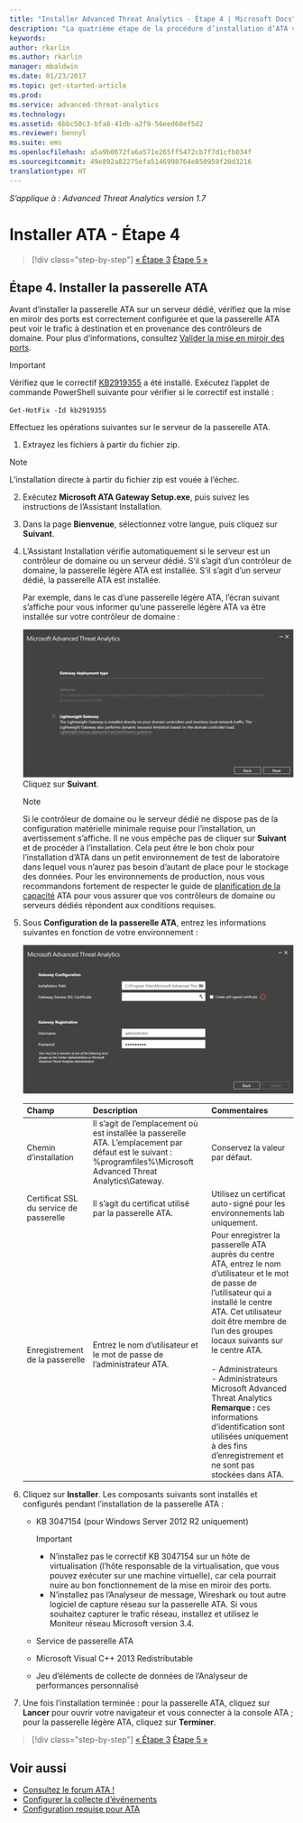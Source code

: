 ```yaml
---
title: "Installer Advanced Threat Analytics - Étape 4 | Microsoft Docs"
description: "La quatrième étape de la procédure d’installation d’ATA vous aide à installer la passerelle ATA."
keywords: 
author: rkarlin
ms.author: rkarlin
manager: mbaldwin
ms.date: 01/23/2017
ms.topic: get-started-article
ms.prod: 
ms.service: advanced-threat-analytics
ms.technology: 
ms.assetid: 6bbc50c3-bfa8-41db-a2f9-56eed68ef5d2
ms.reviewer: bennyl
ms.suite: ems
ms.openlocfilehash: a5a9b0672fa6a571e265ff5472cb7f7d1cfb034f
ms.sourcegitcommit: 49e892a82275efa5146998764e850959f20d3216
translationtype: HT
---
```

*S’applique à : Advanced Threat Analytics version 1.7*



# <a name="install-ata---step-4"></a>Installer ATA - Étape 4

>[!div class="step-by-step"]
[« Étape 3](install-ata-step3.md)
[Étape 5 »](install-ata-step5.md)

## <a name="step-4-install-the-ata-gateway"></a>Étape 4. Installer la passerelle ATA

Avant d’installer la passerelle ATA sur un serveur dédié, vérifiez que la mise en miroir des ports est correctement configurée et que la passerelle ATA peut voir le trafic à destination et en provenance des contrôleurs de domaine. Pour plus d’informations, consultez [Valider la mise en miroir des ports](validate-port-mirroring.md).


> [!IMPORTANT]
> Vérifiez que le correctif [KB2919355](http://support.microsoft.com/kb/2919355/) a été installé.  Exécutez l’applet de commande PowerShell suivante pour vérifier si le correctif est installé :
>
> `Get-HotFix -Id kb2919355`

Effectuez les opérations suivantes sur le serveur de la passerelle ATA.

1.  Extrayez les fichiers à partir du fichier zip. 
> [!NOTE] 
> L’installation directe à partir du fichier zip est vouée à l’échec.

2.  Exécutez **Microsoft ATA Gateway Setup.exe**, puis suivez les instructions de l’Assistant Installation.

3.  Dans la page **Bienvenue**, sélectionnez votre langue, puis cliquez sur **Suivant**.

4.  L’Assistant Installation vérifie automatiquement si le serveur est un contrôleur de domaine ou un serveur dédié. S’il s’agit d’un contrôleur de domaine, la passerelle légère ATA est installée. S’il s’agit d’un serveur dédié, la passerelle ATA est installée. 
    
    Par exemple, dans le cas d’une passerelle légère ATA, l’écran suivant s’affiche pour vous informer qu’une passerelle légère ATA va être installée sur votre contrôleur de domaine :
    
    ![Installation de Passerelle légère ATA](media/ATA-lightweight-gateway-install-selected.png) Cliquez sur **Suivant**.

    > [!NOTE] 
    > Si le contrôleur de domaine ou le serveur dédié ne dispose pas de la configuration matérielle minimale requise pour l’installation, un avertissement s’affiche. Il ne vous empêche pas de cliquer sur **Suivant** et de procéder à l’installation. Cela peut être le bon choix pour l’installation d’ATA dans un petit environnement de test de laboratoire dans lequel vous n’aurez pas besoin d’autant de place pour le stockage des données. Pour les environnements de production, nous vous recommandons fortement de respecter le guide de [planification de la capacité](/advanced-threat-analytics/plan-design/ata-capacity-planning) ATA pour vous assurer que vos contrôleurs de domaine ou serveurs dédiés répondent aux conditions requises.

4.  Sous **Configuration de la passerelle ATA**, entrez les informations suivantes en fonction de votre environnement :

    ![Image de la configuration de la passerelle ATA](media/ATA-Gateway-Configuration.png)

    |Champ|Description|Commentaires|
    |---------|---------------|------------|
    |Chemin d’installation|Il s’agit de l’emplacement où est installée la passerelle ATA. L’emplacement par défaut est le suivant : %programfiles%\Microsoft Advanced Threat Analytics\Gateway.|Conservez la valeur par défaut.|
    |Certificat SSL du service de passerelle|Il s’agit du certificat utilisé par la passerelle ATA.|Utilisez un certificat auto-signé pour les environnements lab uniquement.|
    |Enregistrement de la passerelle|Entrez le nom d’utilisateur et le mot de passe de l’administrateur ATA.|Pour enregistrer la passerelle ATA auprès du centre ATA, entrez le nom d’utilisateur et le mot de passe de l’utilisateur qui a installé le centre ATA. Cet utilisateur doit être membre de l’un des groupes locaux suivants sur le centre ATA.<br /><br />- Administrateurs<br />- Administrateurs Microsoft Advanced Threat Analytics **Remarque :** ces informations d’identification sont utilisées uniquement à des fins d’enregistrement et ne sont pas stockées dans ATA.|
    
5. Cliquez sur **Installer**. Les composants suivants sont installés et configurés pendant l’installation de la passerelle ATA :

    -   KB 3047154 (pour Windows Server 2012 R2 uniquement)

        > [!IMPORTANT]
        > -   N’installez pas le correctif KB 3047154 sur un hôte de virtualisation (l’hôte responsable de la virtualisation, que vous pouvez exécuter sur une machine virtuelle), car cela pourrait nuire au bon fonctionnement de la mise en miroir des ports. 
        > -   N’installez pas l’Analyseur de message, Wireshark ou tout autre logiciel de capture réseau sur la passerelle ATA. Si vous souhaitez capturer le trafic réseau, installez et utilisez le Moniteur réseau Microsoft version 3.4.

    -   Service de passerelle ATA

    -   Microsoft Visual C++ 2013 Redistributable

    -   Jeu d’éléments de collecte de données de l’Analyseur de performances personnalisé

5.  Une fois l’installation terminée : pour la passerelle ATA, cliquez sur **Lancer** pour ouvrir votre navigateur et vous connecter à la console ATA ; pour la passerelle légère ATA, cliquez sur **Terminer**.


>[!div class="step-by-step"]
[« Étape 3](install-ata-step3.md)
[Étape 5 »](install-ata-step5.md)

## <a name="see-also"></a>Voir aussi

- [Consultez le forum ATA !](https://social.technet.microsoft.com/Forums/security/home?forum=mata)
- [Configurer la collecte d’événements](configure-event-collection.md)
- [Configuration requise pour ATA](/advanced-threat-analytics/plan-design/ata-prerequisites)

